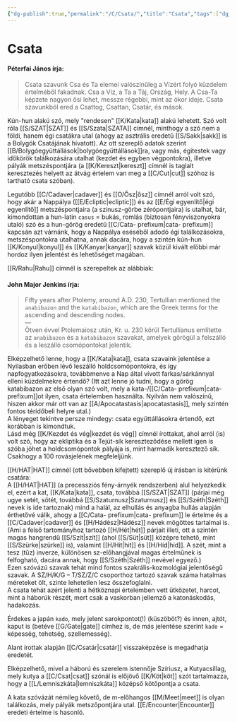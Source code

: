 ```yaml
---
{"dg-publish":true,"permalink":"/C/Csata/","title":"Csata","tags":["dg_uploaded"],"created":"2023-11-02T01:48","updated":"2023-11-02T04:21"}
---
```



# Csata

#### Péterfai János írja:

> Csata szavunk Csa és Ta elemei valószínűleg a Vízért folyó küzdelem értelméből fakadnak. Csa a Víz, a Ta a Táj, Ország, Hely. A Csa-Ta képzete nagyon ősi lehet, messze régebbi, mint az ókor ideje. Csata szavunkból ered a Csattog, Csattan, Csatár, és mások.  

Kún-hun alakú szó, mely "rendesen" [[K/Kata\|kata]] alakú lehetett. Szó volt róla [[S/SZAT\|SZAT]] és [[S/Szata\|SZATA]] címnél, minthogy a szó nem a földi, hanem égi csatákra utal (ahogy az asztrális eredetű [[S/Sakk\|sakk]] is a Bolygók Csatájának hívatott). Az ott szereplő adatok szerint [[B/Bolygóegyüttállások\|bolygóegyüttállások]]ra, vagy más, égitestek vagy időkörök találkozására utalhat (kezdet és egyben végpontokra), illetve pályák metszéspontjára (a [[K/Kereszt\|kereszt]] címnél is taglalt keresztezés helyett az átvág értelem van meg a [[C/Cut\|cut]] szóhoz is tartható csata szóban).  

Legutóbb [[C/Cadaver\|cadaver]] és [[O/Ősz\|ősz]] címnél arról volt szó, hogy akár a Nappálya ([[E/Ecliptic\|ecliptic]]) és az [[E/Égi egyenlítő\|égi egyenlítő]] metszéspontjaira (a szinusz-görbe zérópontjaira) is utalhat, bár, kimondottan a hun-latin `casus` = bukás, romlás (biztosan fényviszonyokra utaló) szó és a hun-görög eredetű [[C/Cata- prefixum\|cata- prefixum]] kapcsán azt várnánk, hogy a Nappálya eséséből adodó égi találkozásokra, metszéspontokra utalhatna, annak dacára, hogy a szintén kún-hun [[K/Konyul\|konyul]] és [[K/Kanyar\|kanyar]] szavak közül kivált előbbi már hordoz ilyen jelentést és lehetőséget magában.  

[[R/Rahu\|Rahu]] címnél is szerepeltek az alábbiak:  

#### John Major Jenkins írja:

> Fifty years after Ptolemy, around A.D. 230, Tertullian mentioned the `anabibazon` and the `katabibazon`, which are the Greek terms for the ascending and descending nodes.  
> —  
> Ötven évvel Ptolemaiosz után, Kr. u. 230 körül Tertullianus említette az `anabibazon` és a `katabibazon` szavakat, amelyek görögül a felszálló és a leszálló csomópontokat jelentik.  

Elképzelhető lenne, hogy a [[K/Kata\|kata]], csata szavaink jelentése a Nyilasban erőben lévő leszálló holdcsomópontokra, és így napfogyatkozásokra, továbbmenve a Nap által vívott farkas/sárkánnyal elleni küzdelmekre értendő? (Itt azt lenne jó tudni, hogy a görög katabibazon az első olyan szó volt, mely a kata-/[[C/Cata- prefixum\|cata- prefixum]]ot ilyen, csata értelemben használta. Nyilván nem valószínű, hiszen akkor már ott van az [[A/Apocatastasis\|apocatastasis]], mely szintén fontos téridőbeli helyre utal.)  
A lényeget tekintve persze mindegy: csata együttállásokra értendő, ezt korábban is kimondtuk.  
Lásd még [[K/Kezdet és vég\|kezdet és vég]] címnél írottakat, ahol arról (is) volt szó, hogy az ekliptika és a Tejút-sík kereszteződése mellett igen is szóba jöhet a holdcsomópontok pályája is, mint harmadik keresztező sík. Csakhogy a 100 rovásjelének megfeleljünk.  

[[H/HAT\|HAT]] címnél (ott bővebben kifejtett) szereplő új írásban is kitérünk csatára:  
A [[H/HAT\|HAT]] (a precessziós fény-árnyék rendszerben) alul helyezkedik el, ezért a kat, [[K/Kata\|kata]], csata, továbbá [[S/SZAT\|SZAT]] (párjai még ugye setét, sötét, továbbá [[S/Szaturnusz\|Szaturnusz]] és [[S/Széth\|Széth]] nevek is ide tartoznak) mind a halál, az elhullás és anyagba hullás alapján érthetővé válik, ahogy a [[C/Cata- prefixum\|cata- prefixum]] le értelme és a [[C/Cadaver\|cadaver]] és [[H/Hádész\|Hádész]] nevek mögöttes tartalmai is.  
(Ami a felső tartományhoz tartozó [[H/Hét\|hét]] párjait illeti, ott a szintén magas hangrendű [[S/Szít\|szít]] (ahol [[S/Süt\|süt]] középre tehető, mint [[S/Szürke\|szürke]] is), valamint [[H/Hit\|hit]] és [[H/Híd\|híd]]. A szét, mint a tesz (tűz) inverze, különösen sz-előhangjával magas értelműnek is felfogható, dacára annak, hogy [[S/Széth\|Széth]] nevével egyező.)  
Ezen szóvázú szavak tehát mind fontos szakrális-kozmológiai jelentőségű szavak. A SZ/H/K/G – T/SZ/Z/C csoporthoz tartozó szavak száma hatalmas méreteket ölt, szinte lehetetlen lesz összefoglalni.  
A csata tehát azért jelenti a hétköznapi értelemben vett ütközetet, harcot, mint a háborúk részét, mert csak a vaskorban jellemző a katonáskodás, hadakozás.  

Érdekes a japán `kado`, mely jelent sarokpontot(!) (küszöböt?) és innen, ajtót, kaput is (betéve [[G/Gate\|gate]] címhez is, de más jelentése szerint `kado` = képesség, tehetség, szellemesség).  

Alant írottak alapján [[C/Csatár\|csatár]] visszaképzése is megadhatja eredetét.  

Elképzelhető, mivel a háború és szerelem istennője Szíriusz, a Kutyacsillag, mely kutya a [[C/Csat\|csat]] szónál is előjövő [[K/Köt\|köt]] szót tartalmazza, hogy a [[L/Lemniszkáta\|lemniszkáta]] középső kötőpontja a csata.  

A kata szóvázát némileg követő, de m-előhangos [[M/Meet\|meet]] is olyan találkozás, mely pályák metszőpontjára utal. [[E/Encounter\|Encounter]] eredeti értelme is hasonló.  